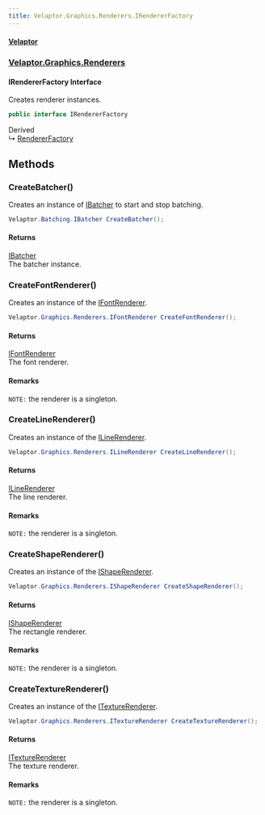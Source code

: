 ```yaml
---
title: Velaptor.Graphics.Renderers.IRendererFactory
---
```


#### [Velaptor](Namespaces.md 'Velaptor Namespaces')
### [Velaptor.Graphics.Renderers](Velaptor.Graphics.Renderers.md 'Velaptor.Graphics.Renderers')

#### IRendererFactory Interface

Creates renderer instances.

```csharp
public interface IRendererFactory
```

Derived  
&#8627; [RendererFactory](Velaptor.Factories.RendererFactory.md 'Velaptor.Factories.RendererFactory')
## Methods

<a name='Velaptor.Graphics.Renderers.IRendererFactory.CreateBatcher()'></a>

### CreateBatcher() 

Creates an instance of [IBatcher](Velaptor.Batching.IBatcher.md 'Velaptor.Batching.IBatcher') to start and stop batching.

```csharp
Velaptor.Batching.IBatcher CreateBatcher();
```

#### Returns
[IBatcher](Velaptor.Batching.IBatcher.md 'Velaptor.Batching.IBatcher')  
The batcher instance.

<a name='Velaptor.Graphics.Renderers.IRendererFactory.CreateFontRenderer()'></a>

### CreateFontRenderer() 

Creates an instance of the [IFontRenderer](Velaptor.Graphics.Renderers.IFontRenderer.md 'Velaptor.Graphics.Renderers.IFontRenderer').

```csharp
Velaptor.Graphics.Renderers.IFontRenderer CreateFontRenderer();
```

#### Returns
[IFontRenderer](Velaptor.Graphics.Renderers.IFontRenderer.md 'Velaptor.Graphics.Renderers.IFontRenderer')  
The font renderer.

#### Remarks
`NOTE:` the renderer is a singleton.

<a name='Velaptor.Graphics.Renderers.IRendererFactory.CreateLineRenderer()'></a>

### CreateLineRenderer() 

Creates an instance of the [ILineRenderer](Velaptor.Graphics.Renderers.ILineRenderer.md 'Velaptor.Graphics.Renderers.ILineRenderer').

```csharp
Velaptor.Graphics.Renderers.ILineRenderer CreateLineRenderer();
```

#### Returns
[ILineRenderer](Velaptor.Graphics.Renderers.ILineRenderer.md 'Velaptor.Graphics.Renderers.ILineRenderer')  
The line renderer.

#### Remarks
`NOTE:` the renderer is a singleton.

<a name='Velaptor.Graphics.Renderers.IRendererFactory.CreateShapeRenderer()'></a>

### CreateShapeRenderer() 

Creates an instance of the [IShapeRenderer](Velaptor.Graphics.Renderers.IShapeRenderer.md 'Velaptor.Graphics.Renderers.IShapeRenderer').

```csharp
Velaptor.Graphics.Renderers.IShapeRenderer CreateShapeRenderer();
```

#### Returns
[IShapeRenderer](Velaptor.Graphics.Renderers.IShapeRenderer.md 'Velaptor.Graphics.Renderers.IShapeRenderer')  
The rectangle renderer.

#### Remarks
`NOTE:` the renderer is a singleton.

<a name='Velaptor.Graphics.Renderers.IRendererFactory.CreateTextureRenderer()'></a>

### CreateTextureRenderer() 

Creates an instance of the [ITextureRenderer](Velaptor.Graphics.Renderers.ITextureRenderer.md 'Velaptor.Graphics.Renderers.ITextureRenderer').

```csharp
Velaptor.Graphics.Renderers.ITextureRenderer CreateTextureRenderer();
```

#### Returns
[ITextureRenderer](Velaptor.Graphics.Renderers.ITextureRenderer.md 'Velaptor.Graphics.Renderers.ITextureRenderer')  
The texture renderer.

#### Remarks
`NOTE:` the renderer is a singleton.